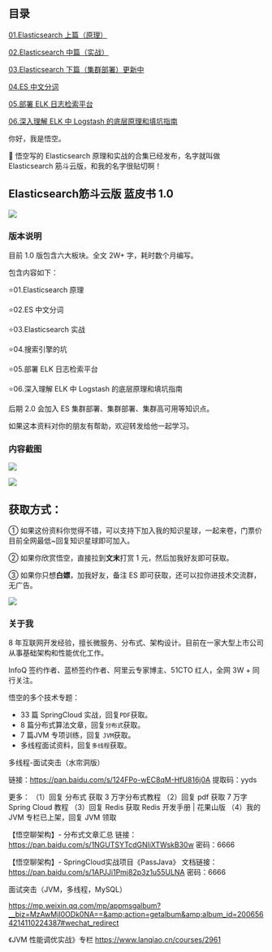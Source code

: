   ## 目录

  [01.Elasticsearch 上篇（原理）](http://www.passjava.cn/#/01.PassJava/02.PassJava_Architecture/14.Elasticsearch原理.md)

  [02.Elasticsearch 中篇（实战）](http://www.passjava.cn/#/01.PassJava/02.PassJava_Architecture/15.Elasticsearch实战)

  [03.Elasticsearch 下篇（集群部署）更新中](http://www.passjava.cn/#/01.PassJava/02.PassJava_Architecture/16.Elasticsearch集群部署)

  [04.ES 中文分词](http://www.passjava.cn/#/01.PassJava/02.PassJava_Architecture/21.ES中文分词.md)

  [05.部署 ELK 日志检索平台](http://www.passjava.cn/#/01.PassJava/03.Deploy/10.部署ELK日志检索平台.md)

  [06.深入理解 ELK 中 Logstash 的底层原理和填坑指南](http://www.passjava.cn/#/01.PassJava/03.Deploy/13.深入理解ELK中Logstash的底层原理和填坑指南.md)



你好，我是悟空。

🌈 悟空写的 Elasticsearch 原理和实战的合集已经发布，名字就叫做 Elasticsearch 筋斗云版，和我的名字很贴切啊！

## Elasticsearch筋斗云版 蓝皮书 1.0

![](http://cdn.jayh.club/uPic/%E9%BB%98%E8%AE%A4%E6%A0%87%E9%A2%98_%E7%AB%96%E7%89%88%E6%B5%B7%E6%8A%A5_2022-07-03+19_19_54zZEstIsmM2wo.jpeg)

### 版本说明

目前 1.0 版包含六大板块。全文 2W+ 字，耗时数个月编写。

包含内容如下：

⭐️01.Elasticsearch 原理 

⭐️02.ES 中文分词 

⭐️03.Elasticsearch 实战 

⭐️04.搜索引擎的坑 

⭐️05.部署 ELK 日志检索平台 

⭐️06.深入理解 ELK 中 Logstash 的底层原理和填坑指南

后期 2.0 会加入 ES 集群部署、集群部署、集群高可用等知识点。

如果这本资料对你的朋友有帮助，欢迎转发给他一起学习。

### 内容截图

![](http://cdn.jayh.club/uPic/image-20220703195618581trje1S.png)

![](http://cdn.jayh.club/uPic/image-202207031957336965EpiTQ.png)

## 获取方式：

① 如果这份资料你觉得不错，可以支持下加入我的知识星球，一起来卷，门票价目前全网最低~回复知识星球即可加入。

② 如果你欣赏悟空，直接拉到**文末**打赏 1 元，然后加我好友即可获取。

③ 如果你只想**白嫖**，加我好友，备注 ES 即可获取，还可以拉你进技术交流群，无广告。

![](http://cdn.jayh.club/uPic/037DiBN.png)

### 关于我

8 年互联网开发经验，擅长微服务、分布式、架构设计。目前在一家大型上市公司从事基础架构和性能优化工作。

InfoQ 签约作者、蓝桥签约作者、阿里云专家博主、51CTO 红人，全网 3W + 同行关注。

悟空的多个技术专题：

- 33 篇 SpringCloud 实战，回复`PDF`获取。
- 8 篇分布式算法文章，回复`分布式`获取。
- 7 篇JVM 专项训练，回复 `JVM`获取。
- 多线程面试资料，回复`多线程`获取。





多线程-面试突击（水帘洞版）

链接：https://pan.baidu.com/s/124FPo-wEC8qM-HfU816j0A
提取码：yyds

更多：
（1）回复 分布式 获取 3 万字分布式教程
（2）回复 pdf 获取 7 万字 Spring Cloud 教程
（3）回复 Redis 获取 Redis 开发手册 | 花果山版
（4）我的 JVM 专栏已上架，回复 JVM 领取





【悟空聊架构】- 分布式文章汇总
链接：https://pan.baidu.com/s/1NGUTSYTcdGNliXTWskB30w
密码：6666



【悟空聊架构】- SpringCloud实战项目《PassJava》
文档链接：https://pan.baidu.com/s/1APJJi1Pmj82p3z1u55ULNA
密码：6666



面试突击（JVM，多线程，MySQL）

https://mp.weixin.qq.com/mp/appmsgalbum?__biz=MzAwMjI0ODk0NA==&amp;action=getalbum&amp;album_id=2006564214110224387#wechat_redirect

《JVM 性能调优实战》专栏
https://www.lanqiao.cn/courses/2961
